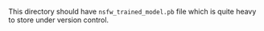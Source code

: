 This directory should have `nsfw_trained_model.pb` file which is quite heavy to store under version control.
